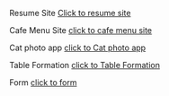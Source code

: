 Resume Site
[Click to resume site](https://sanni-singh.github.io/geekster/claass-work%20-01/?authuser=0)

Cafe Menu Site
[click to cafe menu site](https://sanni-singh.github.io/geekster/Home-work%20-01/?authuser=0)

Cat photo app
[click to Cat photo app](https://sanni-singh.github.io/geekster/Day-02-ClassWork/)

Table Formation
[click to Table Formation](https://sanni-singh.github.io/geekster/Day-02-HomeWork/)

Form 
[click to form](https://sanni-singh.github.io/geekster/Day-03-ClassWork/)